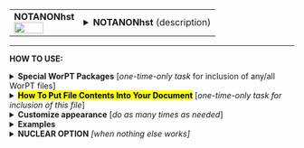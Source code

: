 <!--------------------------------------
   SCREEN SHOT
--------------------------------------->
<table>
<tr>
<td>
<font size="3"><b>NOTANONhst</b></font>
<br>
<img src="https://lh3.googleusercontent.com/d/1OpijauwkFzgEorqyUsArZlkZz6ZcB__d" width=70%>
</td>
<td>
<details>
<summary><b>NOTANONhst</b> (description)</summary>
<b>NOTANONhst</b> is a tabulated summary of team member roles, following the format for HST Phase II proposals.  The table lists each team member, their relationship to the project (PI, co-I, etc.), their institutional affiliation and whether or not the institution is U.S.-based, and a brief narrative summary of their role on the project.  The table also indicates if the team member is funded or unfunded through the proposal, and what their total level of work effort (in FTE) is.
</details>
</td>
</tr>
</table>
<hr>

<!--------------------------------------
   HOW TO USE
--------------------------------------->
<b>HOW TO USE:</b>

<!-- - - - - - - - - - - - - - - - - - - - - - - - - - - - 
             Special Packages
- - - - - - - - - - - - - - - - - - - - - - - - - - - - -->
<details>
<summary><b>Special WorPT Packages</b> [<i>one-time-only task</i> for inclusion of any/all WorPT files]</summary>
Copy/paste the special packages in preamble of your document, if you haven't done so previously. (see https://github.com/pmarcum/WorPT-Work-Plan-Tool-4-proposals/blob/main/WorPTpackages for more info).
</details>

<!-- - - - - - - - - - - - - - - - - - - - - - - - - - - - 
             Putting File Contents Into Document
- - - - - - - - - - - - - - - - - - - - - - - - - - - - -->
<details>
<summary><mark><b>How To Put File Contents Into Your Document</b></mark> [<i>one-time-only task for inclusion of this file</i>]</summary> 
<ol>
<li>COPY the lines in the code block below, then</li>
<li>PASTE into your document WHERE you want the content to appear, then</li>
<li>MODIFY the editable lines you just pasted in your document as needed. The lines that may be edited (or even deleted altogether if not wanted) are indicated by highlight below. </li>
</ol>
   
<pre><code>
\include{do_NOT_manually_edit/NOTANONhst} % reset file parameters
%            ^^^^ replace do_NOT_manually_edit if not correct folder name

\def\ProgramID{<mark>HST-xx-xxxxx (Cycle XX)</mark>} % <mark><b>fill in details</b></mark>
   
<mark>% Put OPTIONAL customizations for NOTANONhst HERE</mark>

\begin{NOTANONhst}
<mark>\begin{tablenotes}[flushleft] 
Team members, identified by their name and role in the proposed project, are listed with their institutional affiliation and position, with a "F" or "US" indicating foriegn or U.S. institution. A brief narrative of their role in the project is given.  A 'Y' or 'N' indicates if the person is funded by the proposed budget or not, respectively.  The total work-effort of the team member, summed over full life of the proposed  project, is in the rightmost column (multiply shown FTE value by 12 to get work effort in number of months).
\end{tablenotes}</mark>
\end{NOTANONhst}
</code></pre>

</details>

<!-- - - - - - - - - - - - - - - - - - - - - - - - - - - - 
             Customizations
- - - - - - - - - - - - - - - - - - - - - - - - - - - - -->
<details>
<summary><b>Customize appearance</b> [<i>do as many times as needed</i>]</summary>
You can change column widths, column alignment, colors, font style using additional lines that are copy/pasted into your document. Specifically: 
<ol>
<li>COPY any or all lines in the code block below that are related to the formatting parameter that you want to edit. The lines below show default values. You will edit those values to make desired changes.</li>
<li>PASTE the copied lines into your document at the "% Put customizations for NOTANONhst HERE" line in the code that you copy/pasted in Step 2. Most importantly, the desired formatting lines should be pasted somewhere <b>between</b> the \include{do_NOT_manually_edit/NOTANONhst} and \begin{NOTANONhst} lines. </li>
<li>EDIT the pasted lines in your document, as desired.</li>
NOTE: THe lines are grouped into categories to help you locate what you need. You can PICK AND CHOOSE the lines you want to paste into your document; you do not have to copy/paste all of the lines below (unless noted) and do not have to copy all lines within a group.<br>
<i>Highlights indicate what parts of the commands can be edited without breaking your LaTeX code.</i><br>
You can just comment out your added lines and recompile the document, if you want to return to default values.
</ol>

<!-- . . . . . . . . . . . . . . . . . . . . . . . . . . . . . . . .
                              Options   
<!-- . . . . . . . . . . . . . . . . . . . . . . . . . . . . . . -->
<table>
<tr>
<td><b>Table title and reference label</b></td>
<td><pre><code>
\def\TableTitle{<mark>Work Effort for All</mark>} % table title at the top
\def\TableLabel{<mark>tab:\WorPTfolder</mark>}    % put preference between " {}"
</code></pre></td>
</tr>

<tr>
<td><b>Column width adjustments</b></td>
<td><pre><code>
\def\ContributorWidth{<mark>1.8in</mark>}      % Contributor column width
\def\PositionWidth{<mark>1.3in</mark>}         % Position column width
\def\RoleWidth{<mark>2.5in</mark>}             % Role column width
\def\FundedMemberWidth{<mark>0.10in</mark>}    % Funded(?) column width
\def\FteWidth{<mark>0.28in</mark>}             % FTE column width
</code></pre></td>
</tr>
    
<tr>
<td><b>Table number additive correction</b></td>
<td>
The default typically works well (an overcount is caused by table + longtable combination). But if counter gets screwed up and needs manual intervention, use below to apply a correction:
<pre><code>
\def\TaskAddCounter{<mark>-1</mark>}    % additive correction to table number
</code></pre></td>
</tr>

<tr>
<td><b>Table compactness</b></td>
<td><pre><code>
\def\SpaceBetweenRows{<mark>1</mark>}      % vertical compactness of rows
\def\SpaceBetweenColumns{<mark>1pt</mark>} % bigger = wider spacing between columns
</code></pre></td>
</tr>

<tr>
<td><b>Column label color and font style</b></td>
<td>
For fontstyle changes, the "\textbf" can be changed to "\emph" for italics, or can be turned into plain test by removing the "\textbf", eg {{#1}}
<pre><code>
\def\HeaderColor{<mark>Blue</mark>}             % column heading color
\def\LabelColor{<mark>White</mark>}             % column heading font color
\def\LabelFontstyle#1{<mark>\textbf</mark>{#1}} % boldface column label
\def\VerticalLineColor{<mark>lightgray</mark>}  % color of vertical lines
</code></pre></td>
</tr>

<tr>
<td><b>Column label color and font style</b></td>
<td>
Use table preamble for more control over table layout (removing/adding vertical lines, changing column alignment, etc). Copy/paste the ENTIRE below code in order to change default table preamble.<br>
<pre><code>
\def\HeaderColor{<mark>Blue</mark>}             % column heading color
\def\LabelColor{<mark>White</mark>}             % column heading font color
\def\LabelFontstyle#1{<mark>\textbf</mark>{#1}} % boldface column label
\def\VerticalLineColor{<mark>lightgray</mark>}  % color of vertical lines
</code></pre></td>
</tr>

</table>
</details>

<!--------------------------------------
   EXAMPLES 
--------------------------------------->
<details>
<summary><b>Examples</b></summary>
The below is an example of how one can change the appearance of the table within a LaTeX document. After copy/pasting the code to incorporate the table into my document, and then deciding that my task titles were too long to fit with the table in portrait mode, I decided I needed to use landscape mode.  I copy/pasted the landscape fla and the 2 formatting lines that control the "Tasks" and "Expertise" column widths. (My team members have long last names, requiring a wider column than the default). I also slightly altered the caption to be appropriate to my proposal. The result?  A landscape-mode table that allows each task to appear in a single table row without spilling over into the next line, which is my preferred way to present these tables for easiest viewing. Here is a peek at what my LaTeX document looks like:  
<pre><code>
\include{do_NOT_manually_edit/NOTANONhst}
    
\def\TaskWidth{5.4in}          % width of leftmost ("Tasks") column
\def\ExpertiseWidth{1.8in}     % width of rightmost ("Expertise") column

\begin{NOTANONhst}
\caption{\normalsize\textbf{Task Management and Team Responsibilities}:\\\\
The tasks ({\color{red}gray} headers) and sub-tasks (left), with specific assignments for the roles of task lead (middle) and expertise / analysis assistance (right). See a more detailed description of these roles in the Project Management section.}
\label{tab:NOTANONhst}

\end{NOTANONhst}
</code></pre>
NOTE: To return to default values, all I have to do is comment-out (put a "%" at the line's beginning) the "\def" formatting lines that I pasted. 
</details>

<!--------------------------------------
   NUCLEAR OPTION 
--------------------------------------->
<details>
<summary><b>NUCLEAR OPTION</b> <i>[when nothing else works]</i></summary>
If you just cannot get the table to look like you want it to look, you can always copy/paste the entire NOTANONhst.tex file that appears in the WorPT subfolder, into your document, and then edit at-will.  Some of the WorPT files involve complicated LaTeX code, so be sure that you have a good mastery of LaTeX and know what you are doing before implementing this option!
</details>
